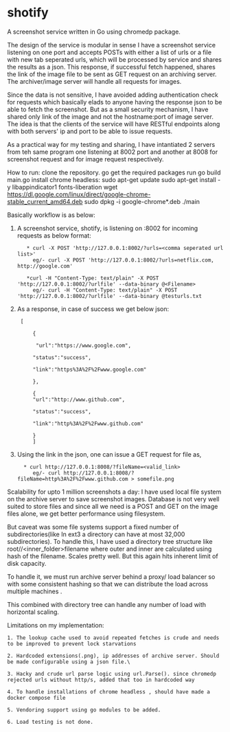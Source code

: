 # shotify
A screenshot service written in Go using chromedp package.

The design of the service is modular in sense I have a screenshot service listening on one port and accepts POSTs with either a list
of urls or a file with new tab seperated urls, which will be processed by service and shares the results as a json. This response, if 
successful fetch happened, shares the link of the image file to be sent as  GET request on an archiving server. The archiver/image
server will handle all requests for images.

Since the data is not sensitive, I have avoided adding authentication check for requests which basically elads to anyone having
the response json to be able to fetch the screenshot. But as a small security mechanism, I have shared only link of the image and not
the hostname:port of image server. The idea is that the clients of the service will have RESTful endpoints along with both servers'
ip and port to be able to issue requests.

As a practical way for my testing and sharing, I have intantiated 2 servers from teh same program one listening at 8002 port and another 
at 8008 for screenshot request and for image request respectively.



How to run:
 clone the repository.
 go get the required packages
 run go build main.go 
 install chrome headless:
          sudo apt-get update
          sudo apt-get install -y libappindicator1 fonts-liberation
          wget https://dl.google.com/linux/direct/google-chrome-stable_current_amd64.deb
          sudo dpkg -i google-chrome*.deb
 ./main
 
 
Basically workflow is as below:
  1. A screenshot service, shotify, is listening on <ip>:8002 for incoming requests as below format:
          
            * curl -X POST 'http://127.0.0.1:8002/?urls=<comma seperated url list>'     
              eg/- curl -X POST 'http://127.0.0.1:8002/?urls=netflix.com, http://google.com'
              
            *curl -H "Content-Type: text/plain" -X POST 'http://127.0.0.1:8002/?urlfile' --data-binary @<Filename>
              eg/- curl -H "Content-Type: text/plain" -X POST 'http://127.0.0.1:8002/?urlfile' --data-binary @testurls.txt
              
  2. As a response, in case of success we get below json:
  
          [
          
              {
              
               "url":"https://www.google.com",
              
              "status":"success",
              
              "link":"https%3A%2F%2Fwww.google.com"
              
              },
              
              {
              "url":"http://www.github.com",
              
              "status":"success",
              
              "link":"http%3A%2F%2Fwww.github.com"
              
              }
              ]
              
   3. Using the link in the json, one can issue a GET request for file as,    
   
            * curl http://127.0.0.1:8008/?fileName=<valid_link>
               eg/- curl http://127.0.0.1:8008/?fileName=http%3A%2F%2Fwww.github.com > somefile.png
            

 Scalability for upto 1 million screenshots a day:
  I have used local file system on the archive server to save screenshot images. Database is not very well suited to store files and 
  since all we need is a POST and GET on the image files alone, we get better performance using filesystem.
  
  But caveat was some file systems support a fixed number of subdirectories(like In ext3 a directory can have at most
  32,000 subdirectories). To handle this, I have used a directory tree structure like root/<outerfolder>/<inner_folder>filename where
  outer and inner are calculated using hash of the filename. Scales pretty well. But this again hits inherent limit of disk capacity.
 
  To handle it, we must run archive server behind a proxy/ load balancer so with some consistent hashing so that we can distribute the   load
  across multiple machines .
  
  This combined with directory tree can handle any number of load with horizontal scaling.
  
  
Limitations on my implementation:

    1. The lookup cache used to avoid repeated fetches is crude and needs to be improved to prevent lock starvations
    
    2. Hardcoded extensions(.png), ip addresses of archive server. Should be made configurable using a json file.\
    
    3. Hacky and crude url parse logic using url.Parse(). since chromedp rejected urls without http/s, added that too in hardcoded way
    
    4. To handle installations of chrome headless , should have made a docker compose file 
    
    5. Vendoring support using go modules to be added.
    
    6. Load testing is not done.
 
 
